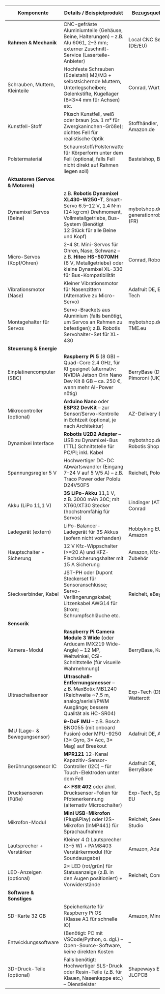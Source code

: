 | **Komponente**                    | **Details / Beispielprodukt**                                                                                                                                                           | **Bezugsquelle (EU)**                          | **Preis (ca.)** |
| --------------------------------- | --------------------------------------------------------------------------------------------------------------------------------------------------------------------------------------- | ---------------------------------------------- | --------------: |
| **Rahmen & Mechanik**             | CNC-gefräste Aluminiumteile (Gehäuse, Beine, Halterungen) – z.B. Alu 6061, 2–3 mm; externer Zuschnitt-Service (Laserteile-Anbieter)                                                     | Local CNC Service (DE/EU)                      |  \~300 € (Satz) |
| Schrauben, Muttern, Kleinteile    | Hochfeste Schrauben (Edelstahl) M2/M3 + selbstsichernde Muttern, Unterlegscheiben; Gelenkstifte, Kugellager (8×3×4 mm für Achsen) etc.                                                  | Conrad, Würth, eBay                            |          \~50 € |
| Kunstfell-Stoff                   | Plüsch Kunstfell, weiß oder braun (ca. 1 m² für Zwergkaninchen-Größe); dichtes Fell für realistische Optik                                                                              | Stoffhändler, Amazon.de                        |          \~20 € |
| Polstermaterial                   | Schaumstoff/Polsterwatte für Körperform unter dem Fell (optional, falls Fell nicht direkt auf Rahmen liegen soll)                                                                       | Bastelshop, Baumarkt                           |          \~10 € |
| **Aktuatoren (Servos & Motoren)** |                                                                                                                                                                                         |                                                |                 |
| Dynamixel Servos (Beine)          | z.B. **Robotis Dynamixel XL430-W250-T**, Smart-Servo 6.5–12 V, 1.4 N·m (14 kg·cm) Drehmoment, Vollmetallgetriebe, Bus-System (Benötigt 12 Stück für alle Beine und Kopf)                | mybotshop.de (DE) \n generationrobots.com (FR) |  \~57 € pro St. |
| Micro-Servos (Kopf/Ohren)         | 2–4 St. Mini-Servos für Ohren, Nase, Schwanz – z.B. **Hitec HS-5070MH** (6 V, Metallgetriebe) oder kleine Dynamixel XL-330 für Bus-Kompatibilität                                       | Conrad, Robotis Shop                           |  \~25 € pro St. |
| Vibrationsmotor (Nase)            | Kleiner Vibrationsmotor für Nasenzittern (Alternative zu Micro-Servo)                                                                                                                   | Adafruit DE, Exp-Tech                          |           \~5 € |
| Montagehalter für Servos          | Servo-Brackets aus Aluminium (falls benötigt, um Servos an Rahmen zu befestigen); z.B. Robotis Servohalter-Set für XL-430                                                               | mybotshop.de, TME.eu                           |    \~5–10 €/St. |
| **Steuerung & Energie**           |                                                                                                                                                                                         |                                                |                 |
| Einplatinencomputer (SBC)         | **Raspberry Pi 5** (8 GB) – Quad-Core 2.4 GHz, für KI geeignet (alternativ: NVIDIA Jetson Orin Nano Dev Kit 8 GB – ca. 250 €, wenn mehr AI-Power nötig)                                 | BerryBase (DE), Pimoroni (UK)                  |   \~90 € (Pi 5) |
| Mikrocontroller (optional)        | **Arduino Nano** oder **ESP32 DevKit** – zur Sensor/Servo-Kontrolle in Echtzeit (optional, je nach Architektur)                                                                         | AZ-Delivery (DE)                               |          \~10 € |
| Dynamixel Interface               | **Robotis U2D2 Adapter** – USB zu Dynamixel-Bus (TTL) Schnittstelle für PC/PI; inkl. Kabel                                                                                              | mybotshop.de, Robotis Shop                     |          \~30 € |
| Spannungsregler 5 V               | Hochwertiger DC-DC Abwärtswandler (Eingang 7–24 V auf 5 V/5 A) – z.B. Traco Power oder Pololu D24V50F5                                                                                  | Reichelt, Pololu EU                            |          \~15 € |
| Akku (LiPo 11,1 V)                | **3S LiPo-Akku** 11,1 V, z.B. 3000 mAh 30C; mit XT60/XT30 Stecker (hochstromfähig für Servos)                                                                                           | Lindinger (AT), Conrad                         |          \~40 € |
| Ladegerät (extern)                | LiPo-Balancer-Ladegerät für 3S Akkus (sofern nicht vorhanden)                                                                                                                           | Hobbyking EU, Amazon                           |          \~30 € |
| Hauptschalter + Sicherung         | 12 V Kfz-Wippschalter (>=20 A) und KFZ-Flachsicherungshalter mit 15 A Sicherung                                                                                                         | Amazon, Kfz-Zubehör                            |          \~10 € |
| Steckverbinder, Kabel             | JST-PH oder Dupont Steckerset für Sensoranschlüsse; Servo-Verlängerungskabel; Litzenkabel AWG14 für Strom; Schrumpfschläuche etc.                                                       | Reichelt, eBay                                 |          \~20 € |
| **Sensorik**                      |                                                                                                                                                                                         |                                                |                 |
| Kamera-Modul                      | **Raspberry Pi Camera Module 3 Wide** (oder Arducam IMX219 Wide-Angle) – 12 MP, Weitwinkel, CSI-Schnittstelle (für visuelle Wahrnehmung)                                                | BerryBase, Kubii (FR)                          |          \~35 € |
| Ultraschallsensor                 | **Ultraschall-Entfernungsmesser** – z.B. MaxBotix MB1240 (Reichweite \~7,5 m, analog/seriell/PWM Ausgänge; bessere Qualität als HC-SR04)                                                | Exp-Tech (DE), Watterott                       |          \~40 € |
| IMU (Lage- & Bewegungsensor)      | **9-DoF IMU** – z.B. Bosch BNO055 (mit onboard Fusion) oder MPU-9250 (3× Gyro, 3× Acc, 3× Mag) auf Breakout                                                                             | Adafruit DE, Amazon                            |          \~15 € |
| Berührungssensor IC               | **MPR121** 12-Kanal Kapazitiv-Sensor-Controller (I2C) – für Touch-Elektroden unter dem Fell                                                                                             | Adafruit DE, BerryBase                         |           \~7 € |
| Drucksensoren (Füße)              | 4× **FSR 402** oder ähnl. Drucksensor-Folien für Pfotenerkennung (alternativ Microschalter)                                                                                             | Exp-Tech, Sparkfun EU                          |   \~8 € pro St. |
| Mikrofon-Modul                    | **Mini USB-Mikrofon** (Plug\&Play) oder I2S-Mikrofon (InMP441) für Sprachaufnahme                                                                                                       | Reichelt, Seeed Studio                         |          \~10 € |
| Lautsprecher + Verstärker         | Kleiner 4 Ω Lautsprecher (3–5 W) + PAM8403 Verstärkermodul (für Soundausgabe)                                                                                                           | Amazon, Adafruit                               |          \~10 € |
| LED-Anzeigen (optional)           | 2× LED (rot/grün) für Statusanzeige (z.B. in den Augen positioniert) + Vorwiderstände                                                                                                   | Reichelt, Conrad                               |           \~2 € |
| **Software & Sonstiges**          |                                                                                                                                                                                         |                                                |                 |
| SD-Karte 32 GB                    | Speicherkarte für Raspberry Pi OS (Klasse A1 für schnelle IO)                                                                                                                           | Amazon, Mindfactory                            |          \~10 € |
| Entwicklungssoftware              | (Benötigt: PC mit VSCode/Python, o. dgl.) – Open-Source-Software, keine direkten Kosten                                                                                                 | –                                              |             0 € |
| 3D-Druck-Teile (optional)         | Falls benötigt: Hochwertiger SLS-Druck oder Resin-Teile (z.B. für Klauen, Nasenkappe etc.) – Dienstleister                                                                              | Shapeways EU, JLCPCB                           |          \~50 € |
